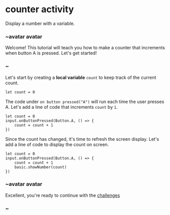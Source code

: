 # counter activity

Display a number with a variable. 

### ~avatar avatar

Welcome! This tutorial will teach you how to make a counter that increments when button A is pressed. Let's get started!

### ~

Let's start by creating a **local variable** `count` to keep track of the current count.

```blocks
let count = 0
```

The code under ``on button pressed("A")`` will run each time the user presses A. Let's add a line of code that increments `count` by `1`.

```blocks
let count = 0
input.onButtonPressed(Button.A, () => {
    count = count + 1
})
```

Since the count has changed, it's time to refresh the screen display. Let's add a line of code to display the count on screen.


```blocks
let count = 0
input.onButtonPressed(Button.A, () => {
    count = count + 1
    basic.showNumber(count)
})
```


### ~avatar avatar

Excellent, you're ready to continue with the [challenges](/lessons/counter/challenges)

### ~

